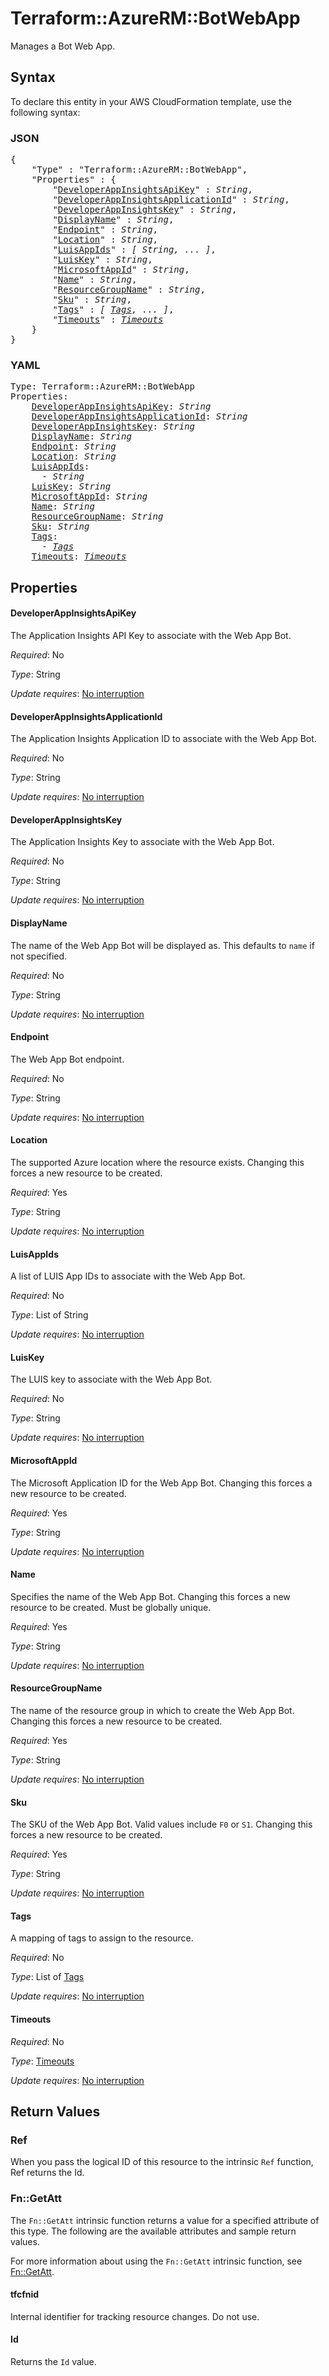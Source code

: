 # Terraform::AzureRM::BotWebApp

Manages a Bot Web App.

## Syntax

To declare this entity in your AWS CloudFormation template, use the following syntax:

### JSON

<pre>
{
    "Type" : "Terraform::AzureRM::BotWebApp",
    "Properties" : {
        "<a href="#developerappinsightsapikey" title="DeveloperAppInsightsApiKey">DeveloperAppInsightsApiKey</a>" : <i>String</i>,
        "<a href="#developerappinsightsapplicationid" title="DeveloperAppInsightsApplicationId">DeveloperAppInsightsApplicationId</a>" : <i>String</i>,
        "<a href="#developerappinsightskey" title="DeveloperAppInsightsKey">DeveloperAppInsightsKey</a>" : <i>String</i>,
        "<a href="#displayname" title="DisplayName">DisplayName</a>" : <i>String</i>,
        "<a href="#endpoint" title="Endpoint">Endpoint</a>" : <i>String</i>,
        "<a href="#location" title="Location">Location</a>" : <i>String</i>,
        "<a href="#luisappids" title="LuisAppIds">LuisAppIds</a>" : <i>[ String, ... ]</i>,
        "<a href="#luiskey" title="LuisKey">LuisKey</a>" : <i>String</i>,
        "<a href="#microsoftappid" title="MicrosoftAppId">MicrosoftAppId</a>" : <i>String</i>,
        "<a href="#name" title="Name">Name</a>" : <i>String</i>,
        "<a href="#resourcegroupname" title="ResourceGroupName">ResourceGroupName</a>" : <i>String</i>,
        "<a href="#sku" title="Sku">Sku</a>" : <i>String</i>,
        "<a href="#tags" title="Tags">Tags</a>" : <i>[ <a href="tags.md">Tags</a>, ... ]</i>,
        "<a href="#timeouts" title="Timeouts">Timeouts</a>" : <i><a href="timeouts.md">Timeouts</a></i>
    }
}
</pre>

### YAML

<pre>
Type: Terraform::AzureRM::BotWebApp
Properties:
    <a href="#developerappinsightsapikey" title="DeveloperAppInsightsApiKey">DeveloperAppInsightsApiKey</a>: <i>String</i>
    <a href="#developerappinsightsapplicationid" title="DeveloperAppInsightsApplicationId">DeveloperAppInsightsApplicationId</a>: <i>String</i>
    <a href="#developerappinsightskey" title="DeveloperAppInsightsKey">DeveloperAppInsightsKey</a>: <i>String</i>
    <a href="#displayname" title="DisplayName">DisplayName</a>: <i>String</i>
    <a href="#endpoint" title="Endpoint">Endpoint</a>: <i>String</i>
    <a href="#location" title="Location">Location</a>: <i>String</i>
    <a href="#luisappids" title="LuisAppIds">LuisAppIds</a>: <i>
      - String</i>
    <a href="#luiskey" title="LuisKey">LuisKey</a>: <i>String</i>
    <a href="#microsoftappid" title="MicrosoftAppId">MicrosoftAppId</a>: <i>String</i>
    <a href="#name" title="Name">Name</a>: <i>String</i>
    <a href="#resourcegroupname" title="ResourceGroupName">ResourceGroupName</a>: <i>String</i>
    <a href="#sku" title="Sku">Sku</a>: <i>String</i>
    <a href="#tags" title="Tags">Tags</a>: <i>
      - <a href="tags.md">Tags</a></i>
    <a href="#timeouts" title="Timeouts">Timeouts</a>: <i><a href="timeouts.md">Timeouts</a></i>
</pre>

## Properties

#### DeveloperAppInsightsApiKey

The Application Insights API Key to associate with the Web App Bot.

_Required_: No

_Type_: String

_Update requires_: [No interruption](https://docs.aws.amazon.com/AWSCloudFormation/latest/UserGuide/using-cfn-updating-stacks-update-behaviors.html#update-no-interrupt)

#### DeveloperAppInsightsApplicationId

The Application Insights Application ID to associate with the Web App Bot.

_Required_: No

_Type_: String

_Update requires_: [No interruption](https://docs.aws.amazon.com/AWSCloudFormation/latest/UserGuide/using-cfn-updating-stacks-update-behaviors.html#update-no-interrupt)

#### DeveloperAppInsightsKey

The Application Insights Key to associate with the Web App Bot.

_Required_: No

_Type_: String

_Update requires_: [No interruption](https://docs.aws.amazon.com/AWSCloudFormation/latest/UserGuide/using-cfn-updating-stacks-update-behaviors.html#update-no-interrupt)

#### DisplayName

The name of the Web App Bot will be displayed as. This defaults to `name` if not specified.

_Required_: No

_Type_: String

_Update requires_: [No interruption](https://docs.aws.amazon.com/AWSCloudFormation/latest/UserGuide/using-cfn-updating-stacks-update-behaviors.html#update-no-interrupt)

#### Endpoint

The Web App Bot endpoint.

_Required_: No

_Type_: String

_Update requires_: [No interruption](https://docs.aws.amazon.com/AWSCloudFormation/latest/UserGuide/using-cfn-updating-stacks-update-behaviors.html#update-no-interrupt)

#### Location

The supported Azure location where the resource exists. Changing this forces a new resource to be created.

_Required_: Yes

_Type_: String

_Update requires_: [No interruption](https://docs.aws.amazon.com/AWSCloudFormation/latest/UserGuide/using-cfn-updating-stacks-update-behaviors.html#update-no-interrupt)

#### LuisAppIds

A list of LUIS App IDs to associate with the Web App Bot.

_Required_: No

_Type_: List of String

_Update requires_: [No interruption](https://docs.aws.amazon.com/AWSCloudFormation/latest/UserGuide/using-cfn-updating-stacks-update-behaviors.html#update-no-interrupt)

#### LuisKey

The LUIS key to associate with the Web App Bot.

_Required_: No

_Type_: String

_Update requires_: [No interruption](https://docs.aws.amazon.com/AWSCloudFormation/latest/UserGuide/using-cfn-updating-stacks-update-behaviors.html#update-no-interrupt)

#### MicrosoftAppId

The Microsoft Application ID for the Web App Bot. Changing this forces a new resource to be created.

_Required_: Yes

_Type_: String

_Update requires_: [No interruption](https://docs.aws.amazon.com/AWSCloudFormation/latest/UserGuide/using-cfn-updating-stacks-update-behaviors.html#update-no-interrupt)

#### Name

Specifies the name of the Web App Bot. Changing this forces a new resource to be created. Must be globally unique.

_Required_: Yes

_Type_: String

_Update requires_: [No interruption](https://docs.aws.amazon.com/AWSCloudFormation/latest/UserGuide/using-cfn-updating-stacks-update-behaviors.html#update-no-interrupt)

#### ResourceGroupName

The name of the resource group in which to create the Web App Bot. Changing this forces a new resource to be created.

_Required_: Yes

_Type_: String

_Update requires_: [No interruption](https://docs.aws.amazon.com/AWSCloudFormation/latest/UserGuide/using-cfn-updating-stacks-update-behaviors.html#update-no-interrupt)

#### Sku

The SKU of the Web App Bot. Valid values include `F0` or `S1`. Changing this forces a new resource to be created.

_Required_: Yes

_Type_: String

_Update requires_: [No interruption](https://docs.aws.amazon.com/AWSCloudFormation/latest/UserGuide/using-cfn-updating-stacks-update-behaviors.html#update-no-interrupt)

#### Tags

A mapping of tags to assign to the resource.

_Required_: No

_Type_: List of <a href="tags.md">Tags</a>

_Update requires_: [No interruption](https://docs.aws.amazon.com/AWSCloudFormation/latest/UserGuide/using-cfn-updating-stacks-update-behaviors.html#update-no-interrupt)

#### Timeouts

_Required_: No

_Type_: <a href="timeouts.md">Timeouts</a>

_Update requires_: [No interruption](https://docs.aws.amazon.com/AWSCloudFormation/latest/UserGuide/using-cfn-updating-stacks-update-behaviors.html#update-no-interrupt)

## Return Values

### Ref

When you pass the logical ID of this resource to the intrinsic `Ref` function, Ref returns the Id.

### Fn::GetAtt

The `Fn::GetAtt` intrinsic function returns a value for a specified attribute of this type. The following are the available attributes and sample return values.

For more information about using the `Fn::GetAtt` intrinsic function, see [Fn::GetAtt](https://docs.aws.amazon.com/AWSCloudFormation/latest/UserGuide/intrinsic-function-reference-getatt.html).

#### tfcfnid

Internal identifier for tracking resource changes. Do not use.

#### Id

Returns the <code>Id</code> value.

